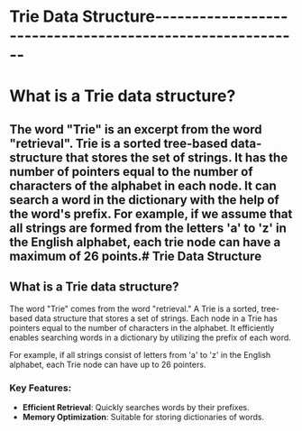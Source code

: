 # Trie Data Structure----------------------------------------------------------

# What is a Trie data structure?
## The word "Trie" is an excerpt from the word "retrieval". Trie is a sorted tree-based data-structure that stores the set of strings. It has the number of pointers equal to the   number of characters of the alphabet in each node. It can search a word in the dictionary with the help of the word's prefix. For example, if we assume that all strings are formed from the letters 'a' to 'z' in the English alphabet, each trie node can have a maximum of 26 points.# Trie Data Structure

## What is a Trie data structure?
The word "Trie" comes from the word "retrieval." A Trie is a sorted, tree-based data structure that stores a set of strings. Each node in a Trie has pointers equal to the number of characters in the alphabet. It efficiently enables searching words in a dictionary by utilizing the prefix of each word.

For example, if all strings consist of letters from 'a' to 'z' in the English alphabet, each Trie node can have up to 26 pointers.

### Key Features:
- **Efficient Retrieval**: Quickly searches words by their prefixes.
- **Memory Optimization**: Suitable for storing dictionaries of words.

